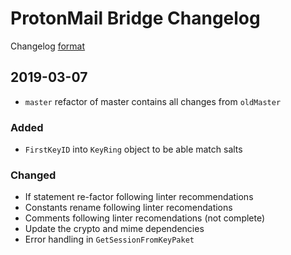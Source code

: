 # ProtonMail Bridge Changelog

Changelog [format](http://keepachangelog.com/en/1.0.0/)

## 2019-03-07
* `master` refactor of master contains all changes from `oldMaster`

### Added
* `FirstKeyID` into `KeyRing` object to be able match salts

### Changed
* If statement re-factor following linter recommendations
* Constants rename following linter recomendations
* Comments following linter recomendations (not complete)
* Update the crypto and mime dependencies
* Error handling in `GetSessionFromKeyPaket`

